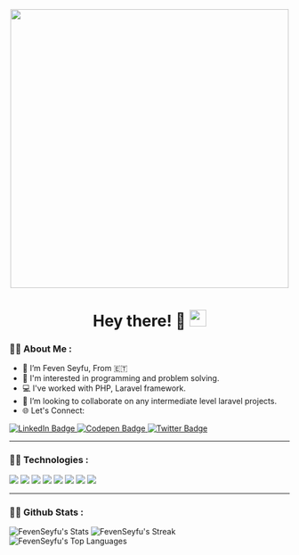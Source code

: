 <div id="header" align="center">
  <img src="https://media.giphy.com/media/L1R1tvI9svkIWwpVYr/giphy.gif" width="500"/>
</div>

<h1 align="center">
  Hey there! &#128578;
  <img src="https://media.giphy.com/media/hvRJCLFzcasrR4ia7z/giphy.gif" width="30px"/>
</h1> 


### :woman_technologist: About Me :

- 👀 I’m Feven Seyfu, From 🇪🇹
- 🤔 I'm interested in programming and problem solving.
- 💻 I've worked with PHP, Laravel framework.
- 💞️ I’m looking to collaborate on any intermediate level laravel projects.
- 🌐 Let's Connect: 
<div id="badges">
    <a href="https://www.linkedin.com/in/feven-seyfu-0008641b0">
     <img src="https://img.shields.io/badge/LinkedIn-blue?style=for-the-badge&logo=linkedin&logoColor=white" alt="LinkedIn Badge"/>
    </a>
    <a href="https://codepen.io/F3b3n">
      <img src="https://img.shields.io/badge/Codepen-000000?style=for-the-badge&logo=codepen&logoColor=white" alt="Codepen Badge"/>
    </a>
    <a href="https://twitter.com/FevenSeyfu">
      <img src="https://img.shields.io/badge/Twitter-blue?style=for-the-badge&logo=twitter&logoColor=white" alt="Twitter Badge"/>
    </a>
</div>
<!-- <div align="center">
  <img src="https://media.giphy.com/media/Ho8klqe5oPLa8g6BNe/giphy.gif"/>
</div> -->

---

### :woman_technologist: Technologies :

<div>
  <img src="https://img.shields.io/badge/HTML5-E34F26?style=for-the-badge&logo=html5&logoColor=white">
  <img src="https://img.shields.io/badge/CSS3-1572B6?style=for-the-badge&logo=css3&logoColor=white">
  <img src="https://img.shields.io/badge/JavaScript-323330?style=for-the-badge&logo=javascript&logoColor=F7DF1E">
  <img src="https://img.shields.io/badge/Laravel-FF2D20?style=for-the-badge&logo=laravel&logoColor=white">
  <img src="https://img.shields.io/badge/Bootstrap-563D7C?style=for-the-badge&logo=bootstrap&logoColor=white">
  <img src="https://img.shields.io/badge/Python-FFD43B?style=for-the-badge&logo=python&logoColor=blue">
  <img src="https://img.shields.io/badge/MySQL-005C84?style=for-the-badge&logo=mysql&logoColor=white">
  <img src="https://img.shields.io/badge/Xampp-F37623?style=for-the-badge&logo=xampp&logoColor=white">
</div>

---

<!-- ### :woman_technologist: projects :

<div id="sample-projects>
  <div class="card"></div>
  <div class="card-description></div>
</div>
         
--- -->
         
### :woman_technologist: Github Stats :
         
![FevenSeyfu's Stats](https://github-readme-stats.vercel.app/api?username=FevenSeyfu&theme=vue-dark&show_icons=true&hide_border=true&count_private=true)
![FevenSeyfu's Streak](https://github-readme-streak-stats.herokuapp.com/?user=FevenSeyfu&theme=vue-dark&hide_border=true)
![FevenSeyfu's Top Languages](https://github-readme-stats.vercel.app/api/top-langs/?username=FevenSeyfu&theme=vue-dark&show_icons=true&hide_border=true&layout=compact)

